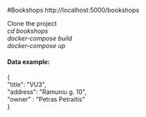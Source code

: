 #Bookshops
http://localhost:5000/bookshops

Clone the project   
_cd bookshops  
docker-compose build  
docker-compose up_
 
#### Data example:
 {  
    "title": "VU3",   
    "address": "Ramuniu g. 10",   
    "owner" : "Petras Petraitis"    
  } 
